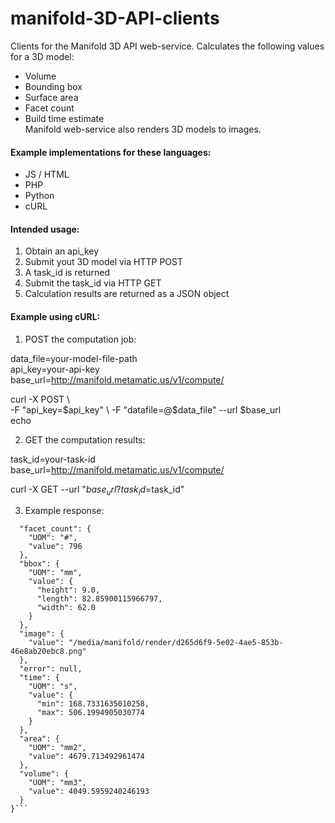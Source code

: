 # manifold-3D-API-clients
Clients for the Manifold 3D API web-service. Calculates the following values for a 3D model:
* Volume
* Bounding box
* Surface area
* Facet count
* Build time estimate  
Manifold web-service also renders 3D models to images.


#### Example implementations for these languages:  
* JS / HTML
* PHP
* Python
* cURL


#### Intended usage:  
1. Obtain an api_key  
2. Submit yout 3D model via HTTP POST  
3. A task_id is returned  
4. Submit the task_id via HTTP GET  
5. Calculation results are returned as a JSON object  

#### Example using cURL:  

1. POST the computation job:  

  data_file=your-model-file-path  
  api_key=your-api-key  
  base_url=http://manifold.metamatic.us/v1/compute/  

  curl -X POST \  
    -F "api_key=$api_key" \  
    -F "datafile=@$data_file" --url $base_url  
  echo  

2. GET the computation results:  

  task_id=your-task-id  
  base_url=http://manifold.metamatic.us/v1/compute/  
  
  curl -X GET --url "$base_url?task_id=$task_id"  

3. Example response:
  ```{
    "facet_count": {
      "UOM": "#",
      "value": 796
    },
    "bbox": {
      "UOM": "mm",
      "value": {
        "height": 9.0,
        "length": 82.85900115966797,
        "width": 62.0
      }
    },
    "image": {
      "value": "/media/manifold/render/d265d6f9-5e02-4ae5-853b-46e8ab20ebc8.png"
    },
    "error": null,
    "time": {
      "UOM": "s",
      "value": {
        "min": 168.7331635010258,
        "max": 506.1994905030774
      }
    },
    "area": {
      "UOM": "mm2",
      "value": 4679.713492961474
    },
    "volume": {
      "UOM": "mm3",
      "value": 4049.5959240246193
    }
  }```
